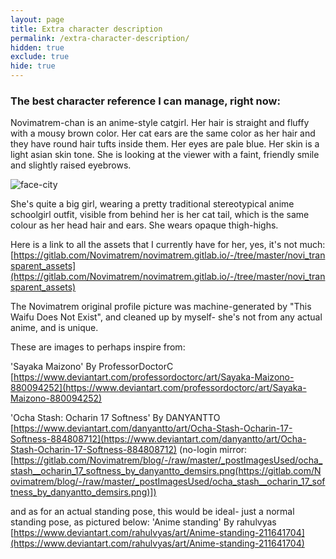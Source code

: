 ```yaml
---
layout: page
title: Extra character description
permalink: /extra-character-description/
hidden: true
exclude: true
hide: true
---
```


### The best character reference I can manage, right now:

Novimatrem-chan is an anime-style catgirl. Her hair is straight and fluffy with a mousy brown color. Her cat ears are the same color as her hair and they have round hair tufts inside them. Her eyes are pale blue. Her skin is a light asian skin tone. She is looking at the viewer with a faint, friendly smile and slightly raised eyebrows.

![face-city](https://gitlab.com/Novimatrem/blog/-/raw/master/faceCityMaxAbout.png)

She's quite a big girl, wearing a pretty traditional stereotypical anime schoolgirl outfit, visible from behind her is her cat tail, which is the same colour as her head hair and ears. She wears opaque thigh-highs.

Here is a link to all the assets that I currently have for her, yes, it's not much: [https://gitlab.com/Novimatrem/novimatrem.gitlab.io/-/tree/master/novi_transparent_assets](https://gitlab.com/Novimatrem/novimatrem.gitlab.io/-/tree/master/novi_transparent_assets)

The Novimatrem original profile picture was machine-generated by "This Waifu Does Not Exist", and cleaned up by myself- she's not from any actual anime, and is unique.

These are images to perhaps inspire from:

'Sayaka Maizono' By ProfessorDoctorC [https://www.deviantart.com/professordoctorc/art/Sayaka-Maizono-880094252](https://www.deviantart.com/professordoctorc/art/Sayaka-Maizono-880094252)

'Ocha Stash: Ocharin 17 Softness' By DANYANTTO [https://www.deviantart.com/danyantto/art/Ocha-Stash-Ocharin-17-Softness-884808712](https://www.deviantart.com/danyantto/art/Ocha-Stash-Ocharin-17-Softness-884808712) (no-login mirror: [https://gitlab.com/Novimatrem/blog/-/raw/master/_postImagesUsed/ocha_stash__ocharin_17_softness_by_danyantto_demsirs.png(https://gitlab.com/Novimatrem/blog/-/raw/master/_postImagesUsed/ocha_stash__ocharin_17_softness_by_danyantto_demsirs.png)])

and as for an actual standing pose, this would be ideal- just a normal standing pose, as pictured below:
'Anime standing' By rahulvyas [https://www.deviantart.com/rahulvyas/art/Anime-standing-211641704](https://www.deviantart.com/rahulvyas/art/Anime-standing-211641704)

